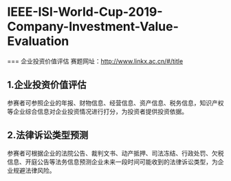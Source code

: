 # IEEE-ISI-World-Cup-2019-Company-Investment-Value-Evaluation
===
企业投资价值评估
赛题网址：http://www.linkx.ac.cn/#/title


1.企业投资价值评估
---
参赛者可参照企业的年报、财物信息、经营信息、资产信息、税务信息，知识产权等企业综合信息对企业投资情况进行打分，为投资者提供投资依据。

2.法律诉讼类型预测
---
参赛者可根据企业的法院公告、裁判文书、动产抵押、司法冻结、行政处罚、欠税信息、开庭公告等法务信息预测企业未来一段时间可能收到的法律诉讼类型，为企业规避法律风险。
